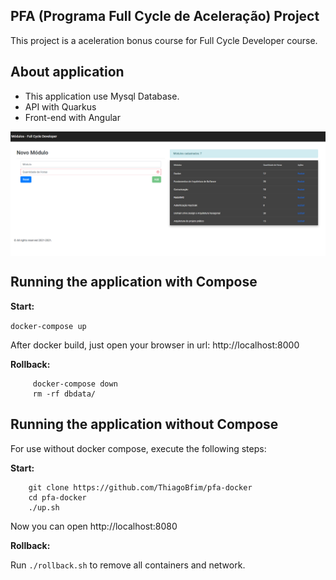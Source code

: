 
## PFA (Programa Full Cycle de Aceleração) Project

This project is a aceleration bonus course for Full Cycle Developer course.

## About application

* This application use Mysql Database.
* API with Quarkus
* Front-end with Angular

<p align="center">
  <img align="center" src="/images/system.png" width="800" border="0">
</p>

## Running the application with Compose

<b>Start:</b>

` docker-compose up `

After docker build, just open your browser in url: http://localhost:8000


<b>Rollback:</b>

```
     docker-compose down
     rm -rf dbdata/
```

## Running the application without Compose

For use without docker compose, execute the following steps:

<b>Start:</b>

```
    git clone https://github.com/ThiagoBfim/pfa-docker
    cd pfa-docker
    ./up.sh
```

Now you can open http://localhost:8080

<b>Rollback:</b>

Run `./rollback.sh` to remove all containers and network.
